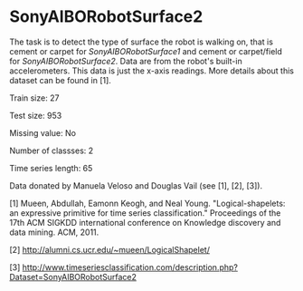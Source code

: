 # SonyAIBORobotSurface2

The task is to detect the type of surface the robot is walking on, that is cement or carpet for *SonyAIBORobotSurface1* and cement or carpet/field for *SonyAIBORobotSurface2*. Data are from the robot's built-in accelerometers. This data is just the x-axis readings. More details about this dataset can be found in [1].

Train size: 27

Test size: 953

Missing value: No

Number of classses: 2

Time series length: 65

Data donated by Manuela Veloso and Douglas Vail (see [1], [2], [3]).

[1] Mueen, Abdullah, Eamonn Keogh, and Neal Young. "Logical-shapelets: an expressive primitive for time series classification." Proceedings of the 17th ACM SIGKDD international conference on Knowledge discovery and data mining. ACM, 2011.

[2] http://alumni.cs.ucr.edu/~mueen/LogicalShapelet/

[3] http://www.timeseriesclassification.com/description.php?Dataset=SonyAIBORobotSurface2